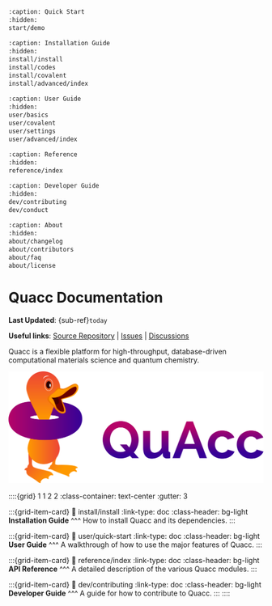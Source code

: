 ```{toctree}
:caption: Quick Start
:hidden:
start/demo
```

```{toctree}
:caption: Installation Guide
:hidden:
install/install
install/codes
install/covalent
install/advanced/index
```

```{toctree}
:caption: User Guide
:hidden:
user/basics
user/covalent
user/settings
user/advanced/index
```

```{toctree}
:caption: Reference
:hidden:
reference/index
```

```{toctree}
:caption: Developer Guide
:hidden:
dev/contributing
dev/conduct
```

```{toctree}
:caption: About
:hidden:
about/changelog
about/contributors
about/faq
about/license
```

# Quacc Documentation

**Last Updated**: {sub-ref}`today`

**Useful links**:
[Source Repository](https://github.com/arosen93/quacc) |
[Issues](https://github.com/arosen93/quacc/issues) |
[Discussions](https://github.com/arosen93/quacc/discussions)

Quacc is a flexible platform for high-throughput, database-driven computational materials science and quantum chemistry.

![Quacc logo](_static/quacc_logo_wide.svg)

::::{grid} 1 1 2 2
:class-container: text-center
:gutter: 3

:::{grid-item-card}
:link: install/install
:link-type: doc
:class-header: bg-light
**Installation Guide**
^^^
How to install Quacc and its dependencies.
:::

:::{grid-item-card}
:link: user/quick-start
:link-type: doc
:class-header: bg-light
**User Guide**
^^^
A walkthrough of how to use the major features of Quacc.
:::

:::{grid-item-card}
:link: reference/index
:link-type: doc
:class-header: bg-light
**API Reference**
^^^
A detailed description of the various Quacc modules.
:::

:::{grid-item-card}
:link: dev/contributing
:link-type: doc
:class-header: bg-light
**Developer Guide**
^^^
A guide for how to contribute to Quacc.
:::
::::
